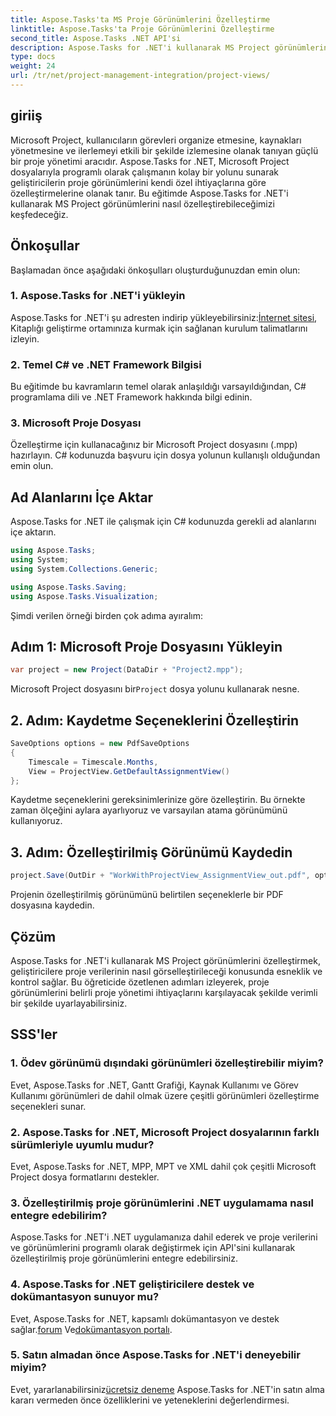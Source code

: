 ```yaml
---
title: Aspose.Tasks'ta MS Proje Görünümlerini Özelleştirme
linktitle: Aspose.Tasks'ta Proje Görünümlerini Özelleştirme
second_title: Aspose.Tasks .NET API'si
description: Aspose.Tasks for .NET'i kullanarak MS Project görünümlerini nasıl özelleştireceğinizi öğrenin. Verimli proje yönetimi görselleştirmesi için adım adım kılavuzumuzu izleyin.
type: docs
weight: 24
url: /tr/net/project-management-integration/project-views/
---
```

## giriiş
Microsoft Project, kullanıcıların görevleri organize etmesine, kaynakları yönetmesine ve ilerlemeyi etkili bir şekilde izlemesine olanak tanıyan güçlü bir proje yönetimi aracıdır. Aspose.Tasks for .NET, Microsoft Project dosyalarıyla programlı olarak çalışmanın kolay bir yolunu sunarak geliştiricilerin proje görünümlerini kendi özel ihtiyaçlarına göre özelleştirmelerine olanak tanır. Bu eğitimde Aspose.Tasks for .NET'i kullanarak MS Project görünümlerini nasıl özelleştirebileceğimizi keşfedeceğiz.
## Önkoşullar
Başlamadan önce aşağıdaki önkoşulları oluşturduğunuzdan emin olun:
### 1. Aspose.Tasks for .NET'i yükleyin
 Aspose.Tasks for .NET'i şu adresten indirip yükleyebilirsiniz:[İnternet sitesi](https://releases.aspose.com/tasks/net/), Kitaplığı geliştirme ortamınıza kurmak için sağlanan kurulum talimatlarını izleyin.
### 2. Temel C# ve .NET Framework Bilgisi
Bu eğitimde bu kavramların temel olarak anlaşıldığı varsayıldığından, C# programlama dili ve .NET Framework hakkında bilgi edinin.
### 3. Microsoft Proje Dosyası
Özelleştirme için kullanacağınız bir Microsoft Project dosyasını (.mpp) hazırlayın. C# kodunuzda başvuru için dosya yolunun kullanışlı olduğundan emin olun.
## Ad Alanlarını İçe Aktar
Aspose.Tasks for .NET ile çalışmak için C# kodunuzda gerekli ad alanlarını içe aktarın.
```csharp
using Aspose.Tasks;
using System;
using System.Collections.Generic;

using Aspose.Tasks.Saving;
using Aspose.Tasks.Visualization;
```
Şimdi verilen örneği birden çok adıma ayıralım:
## Adım 1: Microsoft Proje Dosyasını Yükleyin
```csharp
var project = new Project(DataDir + "Project2.mpp");
```
 Microsoft Project dosyasını bir`Project` dosya yolunu kullanarak nesne.
## 2. Adım: Kaydetme Seçeneklerini Özelleştirin
```csharp
SaveOptions options = new PdfSaveOptions
{
    Timescale = Timescale.Months,
    View = ProjectView.GetDefaultAssignmentView()
};
```
Kaydetme seçeneklerini gereksinimlerinize göre özelleştirin. Bu örnekte zaman ölçeğini aylara ayarlıyoruz ve varsayılan atama görünümünü kullanıyoruz.
## 3. Adım: Özelleştirilmiş Görünümü Kaydedin
```csharp
project.Save(OutDir + "WorkWithProjectView_AssignmentView_out.pdf", options);
```
Projenin özelleştirilmiş görünümünü belirtilen seçeneklerle bir PDF dosyasına kaydedin.
## Çözüm
Aspose.Tasks for .NET'i kullanarak MS Project görünümlerini özelleştirmek, geliştiricilere proje verilerinin nasıl görselleştirileceği konusunda esneklik ve kontrol sağlar. Bu öğreticide özetlenen adımları izleyerek, proje görünümlerini belirli proje yönetimi ihtiyaçlarını karşılayacak şekilde verimli bir şekilde uyarlayabilirsiniz.
## SSS'ler
### 1. Ödev görünümü dışındaki görünümleri özelleştirebilir miyim?
Evet, Aspose.Tasks for .NET, Gantt Grafiği, Kaynak Kullanımı ve Görev Kullanımı görünümleri de dahil olmak üzere çeşitli görünümleri özelleştirme seçenekleri sunar.
### 2. Aspose.Tasks for .NET, Microsoft Project dosyalarının farklı sürümleriyle uyumlu mudur?
Evet, Aspose.Tasks for .NET, MPP, MPT ve XML dahil çok çeşitli Microsoft Project dosya formatlarını destekler.
### 3. Özelleştirilmiş proje görünümlerini .NET uygulamama nasıl entegre edebilirim?
Aspose.Tasks for .NET'i .NET uygulamanıza dahil ederek ve proje verilerini ve görünümlerini programlı olarak değiştirmek için API'sini kullanarak özelleştirilmiş proje görünümlerini entegre edebilirsiniz.
### 4. Aspose.Tasks for .NET geliştiricilere destek ve dokümantasyon sunuyor mu?
 Evet, Aspose.Tasks for .NET, kapsamlı dokümantasyon ve destek sağlar.[forum](https://forum.aspose.com/c/tasks/15) Ve[dokümantasyon portalı](https://reference.aspose.com/tasks/net/).
### 5. Satın almadan önce Aspose.Tasks for .NET'i deneyebilir miyim?
 Evet, yararlanabilirsiniz[ücretsiz deneme](https://releases.aspose.com/) Aspose.Tasks for .NET'in satın alma kararı vermeden önce özelliklerini ve yeteneklerini değerlendirmesi.